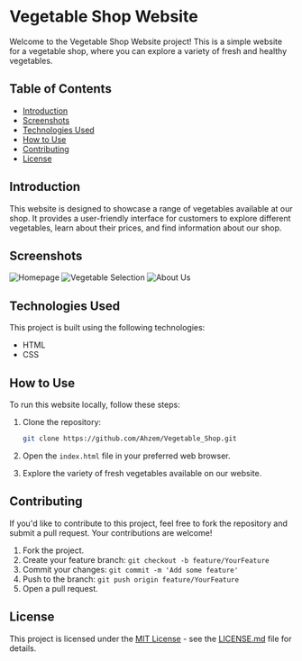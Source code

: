 # Vegetable Shop Website

Welcome to the Vegetable Shop Website project! This is a simple website for a vegetable shop, where you can explore a variety of fresh and healthy vegetables.

## Table of Contents

- [Introduction](#introduction)
- [Screenshots](#screenshots)
- [Technologies Used](#technologies-used)
- [How to Use](#how-to-use)
- [Contributing](#contributing)
- [License](#license)

## Introduction

This website is designed to showcase a range of vegetables available at our shop. It provides a user-friendly interface for customers to explore different vegetables, learn about their prices, and find information about our shop.

## Screenshots

![Homepage](path/to/homepage-screenshot.png)
![Vegetable Selection](path/to/vegetable-selection-screenshot.png)
![About Us](path/to/about-us-screenshot.png)

## Technologies Used

This project is built using the following technologies:

- HTML
- CSS

## How to Use

To run this website locally, follow these steps:

1. Clone the repository:
   ```bash
   git clone https://github.com/Ahzem/Vegetable_Shop.git
   ```

2. Open the `index.html` file in your preferred web browser.

3. Explore the variety of fresh vegetables available on our website.

## Contributing

If you'd like to contribute to this project, feel free to fork the repository and submit a pull request. Your contributions are welcome!

1. Fork the project.
2. Create your feature branch: `git checkout -b feature/YourFeature`
3. Commit your changes: `git commit -m 'Add some feature'`
4. Push to the branch: `git push origin feature/YourFeature`
5. Open a pull request.

## License

This project is licensed under the [MIT License](LICENSE.md) - see the [LICENSE.md](LICENSE.md) file for details.
